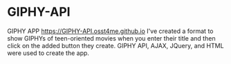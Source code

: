 # GIPHY-API
GIPHY APP https://GIPHY-API.osst4me.github.io
I've created a format to show GIPHYs of teen-oriented movies when you enter their title and then click on the added button they create.  GIPHY API, AJAX, JQuery, and HTML were used to create the app.
